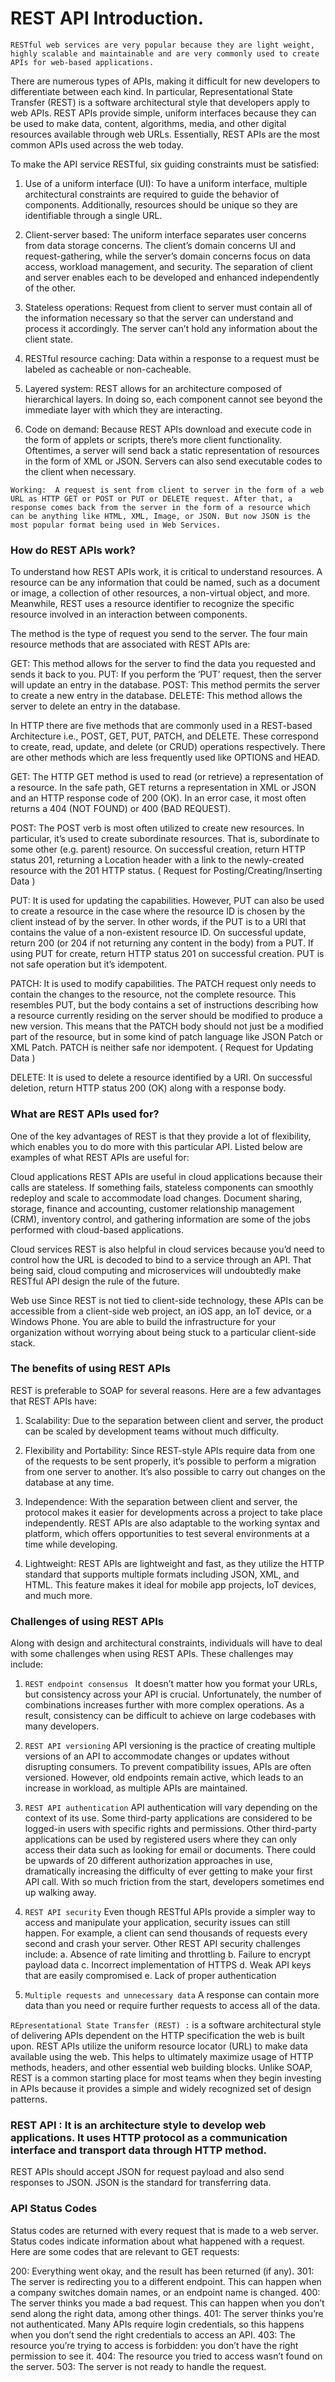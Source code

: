 # REST API Introduction.

`RESTful web services are very popular because they are light weight, highly scalable and maintainable and are very commonly used to create APIs for web-based applications.`

There are numerous types of APIs, making it difficult for new developers to differentiate between each kind. In particular, Representational State Transfer (REST) is a software architectural style that developers apply to web APIs. REST APIs provide simple, uniform interfaces because they can be used to make data, content, algorithms, media, and other digital resources available through web URLs. Essentially, REST APIs are the most common APIs used across the web today.

To make the API service RESTful, six guiding constraints must be satisfied:

1. Use of a uniform interface (UI): To have a uniform interface, multiple architectural constraints are required to guide the behavior of components. Additionally, resources should be unique so they are identifiable through a single URL.

2. Client-server based: The uniform interface separates user concerns from data storage concerns. The client’s domain concerns UI and request-gathering, while the server’s domain concerns focus on data access, workload management, and security. The separation of client and server enables each to be developed and enhanced independently of the other.

3. Stateless operations: Request from client to server must contain all of the information necessary so that the server can understand and process it accordingly. The server can’t hold any information about the client state.

4. RESTful resource caching: Data within a response to a request must be labeled as cacheable or non-cacheable.

5. Layered system: REST allows for an architecture composed of hierarchical layers. In doing so, each component cannot see beyond the immediate layer with which they are interacting.

6. Code on demand: Because REST APIs download and execute code in the form of applets or scripts, there’s more client functionality. Oftentimes, a server will send back a static representation of resources in the form of XML or JSON. Servers can also send executable codes to the client when necessary.


`Working:  A request is sent from client to server in the form of a web URL as HTTP GET or POST or PUT or DELETE request. After that, a response comes back from the server in the form of a resource which can be anything like HTML, XML, Image, or JSON. But now JSON is the most popular format being used in Web Services. `



### How do REST APIs work?

To understand how REST APIs work, it is critical to understand resources. A resource can be any information that could be named, such as a document or image, a collection of other resources, a non-virtual object, and more. Meanwhile, REST uses a resource identifier to recognize the specific resource involved in an interaction between components.

The method is the type of request you send to the server. The four main resource methods that are associated with REST APIs are:

GET: This method allows for the server to find the data you requested and sends it back to you.
PUT: If you perform the ‘PUT’ request, then the server will update an entry in the database.
POST: This method permits the server to create a new entry in the database.
DELETE: This method allows the server to delete an entry in the database.



In HTTP there are five methods that are commonly used in a REST-based Architecture i.e., POST, GET, PUT, PATCH, and DELETE. These correspond to create, read, update, and delete (or CRUD) operations respectively. There are other methods which are less frequently used like OPTIONS and HEAD.  

GET: The HTTP GET method is used to read (or retrieve) a representation of a resource. In the safe path, GET returns a representation in XML or JSON and an HTTP response code of 200 (OK). In an error case, it most often returns a 404 (NOT FOUND) or 400 (BAD REQUEST). 
 
POST: The POST verb is most often utilized to create new resources. In particular, it’s used to create subordinate resources. That is, subordinate to some other (e.g. parent) resource. On successful creation, return HTTP status 201, returning a Location header with a link to the newly-created resource with the 201 HTTP status. 
( Request for Posting/Creating/Inserting Data )

PUT: It is used for updating the capabilities. However, PUT can also be used to create a resource in the case where the resource ID is chosen by the client instead of by the server. In other words, if the PUT is to a URI that contains the value of a non-existent resource ID. On successful update, return 200 (or 204 if not returning any content in the body) from a PUT. If using PUT for create, return HTTP status 201 on successful creation. PUT is not safe operation but it’s idempotent. 

PATCH: It is used to modify capabilities. The PATCH request only needs to contain the changes to the resource, not the complete resource. This resembles PUT, but the body contains a set of instructions describing how a resource currently residing on the server should be modified to produce a new version. This means that the PATCH body should not just be a modified part of the resource, but in some kind of patch language like JSON Patch or XML Patch. PATCH is neither safe nor idempotent. ( Request for Updating Data )

DELETE: It is used to delete a resource identified by a URI. On successful deletion, return HTTP status 200 (OK) along with a response body. 




### What are REST APIs used for?
One of the key advantages of REST is that they provide a lot of flexibility, which enables you to do more with this particular API. Listed below are examples of what REST APIs are useful for:

Cloud applications
REST APIs are useful in cloud applications because their calls are stateless. If something fails, stateless components can smoothly redeploy and scale to accommodate load changes. Document sharing, storage, finance and accounting, customer relationship management (CRM), inventory control, and gathering information are some of the jobs performed with cloud-based applications.

Cloud services
REST is also helpful in cloud services because you’d need to control how the URL is decoded to bind to a service through an API. That being said, cloud computing and microservices will undoubtedly make RESTful API design the rule of the future.

Web use 
Since REST is not tied to client-side technology, these APIs can be accessible from a client-side web project, an iOS app, an IoT device, or a Windows Phone. You are able to build the infrastructure for your organization without worrying about being stuck to a particular client-side stack.



### The benefits of using REST APIs

REST is preferable to SOAP for several reasons. Here are a few advantages that REST APIs have:

1. Scalability: Due to the separation between client and server, the product can be scaled by development teams without much difficulty.

2. Flexibility and Portability: Since REST-style APIs require data from one of the requests to be sent properly, it’s possible to perform a migration from one server to another. It’s also possible to carry out changes on the database at any time.

3. Independence: With the separation between client and server, the protocol makes it easier for developments across a project to take place independently. REST APIs are also adaptable to the working syntax and platform, which offers opportunities to test several environments at a time while developing.

4. Lightweight: REST APIs are lightweight and fast, as they utilize the HTTP standard that supports multiple formats including JSON, XML, and HTML. This feature makes it ideal for mobile app projects, IoT devices, and much more.




### Challenges of using REST APIs
Along with design and architectural constraints, individuals will have to deal with some challenges when using REST APIs. These challenges may include:

1. `REST endpoint consensus `
It doesn’t matter how you format your URLs, but consistency across your API is crucial. Unfortunately, the number of combinations increases further with more complex operations. As a result, consistency can be difficult to achieve on large codebases with many developers.

2. `REST API versioning` 
API versioning is the practice of creating multiple versions of an API to accommodate changes or updates without disrupting consumers. To prevent compatibility issues, APIs are often versioned. However, old endpoints remain active, which leads to an increase in workload, as multiple APIs are maintained.

3. `REST API authentication`
API authentication will vary depending on the context of its use. Some third-party applications are considered to be logged-in users with specific rights and permissions. Other third-party applications can be used by registered users where they can only access their data such as looking for email or documents. There could be upwards of 20 different authorization approaches in use, dramatically increasing the difficulty of ever getting to make your first API call. With so much friction from the start, developers sometimes end up walking away.

4. `REST API security` 
Even though RESTful APIs provide a simpler way to access and manipulate your application, security issues can still happen. For example, a client can send thousands of requests every second and crash your server. Other REST API security challenges include:
a. Absence of rate limiting and throttling
b. Failure to encrypt payload data
c. Incorrect implementation of HTTPS
d. Weak API keys that are easily compromised
e. Lack of proper authentication

5. `Multiple requests and unnecessary data`
A response can contain more data than you need or require further requests to access all of the data.



`REpresentational State Transfer (REST) :` is a software architectural style of delivering APIs dependent on the HTTP specification the web is built upon. REST APIs utilize the uniform resource locator (URL) to make data available using the web. This helps to ultimately maximize usage of HTTP methods, headers, and other essential web building blocks. Unlike SOAP, REST is a common starting place for most teams when they begin investing in APIs because it provides a simple and widely recognized set of design patterns.


### REST API : It is an architecture style to develop web applications. It uses HTTP protocol as a communication interface and transport data through HTTP method.
REST APIs should accept JSON for request payload and also send responses to JSON. JSON is the standard for transferring data.

### API Status Codes
Status codes are returned with every request that is made to a web server. Status codes indicate information about what happened with a request. Here are some codes that are relevant to GET requests:

200: Everything went okay, and the result has been returned (if any).
301: The server is redirecting you to a different endpoint. This can happen when a company switches domain names, or an endpoint name is changed.
400: The server thinks you made a bad request. This can happen when you don’t send along the right data, among other things.
401: The server thinks you’re not authenticated. Many APIs require login credentials, so this happens when you don’t send the right credentials to access an API.
403: The resource you’re trying to access is forbidden: you don’t have the right permission to see it.
404: The resource you tried to access wasn’t found on the server.
503: The server is not ready to handle the request.